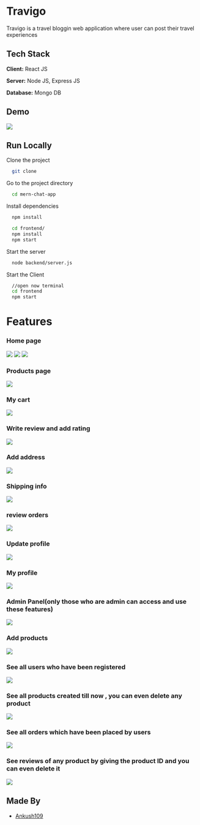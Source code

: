 # Travigo

Travigo is a travel bloggin web application where user can post their travel experiences

## Tech Stack

**Client:** React JS

**Server:** Node JS, Express JS

**Database:** Mongo DB

## Demo

![](https://github.com/Ankush109/Travigo/blob/main/frontend/src/Components/images/Screenshot_20221211_012429.png)

## Run Locally

Clone the project

```bash
  git clone
```

Go to the project directory

```bash
  cd mern-chat-app
```

Install dependencies

```bash
  npm install
```

```bash
  cd frontend/
  npm install
  npm start
```

Start the server

```bash
  node backend/server.js
```

Start the Client

```bash
  //open now terminal
  cd frontend
  npm start
```

# Features

### Home page

![](https://github.com/Ankush109/Travigo/blob/main/frontend/src/Components/images/Screenshot_20221211_012429.png)
![](https://github.com/Ankush109/ADAT_FINAL_APP/blob/main/screenshots/adatsignup.jpeg)
![](https://github.com/Ankush109/ADAT_FINAL_APP/blob/main/screenshots/adatlogin.jpeg)

### Products page

![](https://github.com/Ankush109/ADAT_FINAL_APP/blob/main/screenshots/productsp.jpeg)

### My cart

![](https://github.com/Ankush109/ADAT_FINAL_APP/blob/main/screenshots/cart.jpeg)

### Write review and add rating

![](https://github.com/Ankush109/ADAT_FINAL_APP/blob/main/screenshots/writereview.jpeg)

### Add address

![](https://github.com/Ankush109/ADAT_FINAL_APP/blob/main/screenshots/confirmaddress.jpeg)

### Shipping info

![](https://github.com/Ankush109/ADAT_FINAL_APP/blob/main/screenshots/shippinginfo.jpeg)

### review orders

![](https://github.com/Ankush109/ADAT_FINAL_APP/blob/main/screenshots/userorder.jpeg)

### Update profile

![](https://github.com/Ankush109/ADAT_FINAL_APP/blob/main/screenshots/update%20profile.jpeg)

### My profile

![](https://github.com/Ankush109/ADAT_FINAL_APP/blob/main/screenshots/myprofile.jpeg)

### Admin Panel(only those who are admin can access and use these features)

![](https://github.com/Ankush109/ADAT_FINAL_APP/blob/main/screenshots/admin.jpeg)

### Add products

![](https://github.com/Ankush109/ADAT_FINAL_APP/blob/main/screenshots/addproducts.jpeg)

### See all users who have been registered

![](https://github.com/Ankush109/ADAT_FINAL_APP/blob/main/screenshots/users.jpeg)

### See all products created till now , you can even delete any product

![](https://github.com/Ankush109/ADAT_FINAL_APP/blob/main/screenshots/productsad.jpeg)

### See all orders which have been placed by users

![](https://github.com/Ankush109/ADAT_FINAL_APP/blob/main/screenshots/orderadm.jpeg)

### See reviews of any product by giving the product ID and you can even delete it

![](https://github.com/Ankush109/ADAT_FINAL_APP/blob/main/screenshots/r.jpeg)

## Made By

- [Ankush109](https://github.com/Ankush109)
